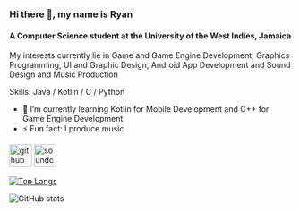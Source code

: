 ### Hi there 👋, my name is Ryan
#### A Computer Science student at the University of the West Indies, Jamaica
My interests currently lie in Game and Game Engine Development, Graphics Programming, UI and Graphic Design, Android App Development and Sound Design and Music Production

Skills: Java / Kotlin / C / Python

- 🌱 I’m currently learning Kotlin for Mobile Development and C++ for Game Engine Development 
- ⚡ Fun fact: I produce music 


[<img src='https://cdn.jsdelivr.net/npm/simple-icons@3.0.1/icons/github.svg' alt='github' height='40'>](https://github.com/AS-Coope)  [<img src='https://cdn.jsdelivr.net/npm/simple-icons@3.0.1/icons/soundcloud.svg' alt='soundcloud' height='40'>](https://soundcloud.com/delta-zrc)  

[![Top Langs](https://github-readme-stats.vercel.app/api/top-langs/?username=AS-Coope)](https://github.com/anuraghazra/github-readme-stats)

![GitHub stats](https://github-readme-stats.vercel.app/api?username=AS-Coope&show_icons=true)  

